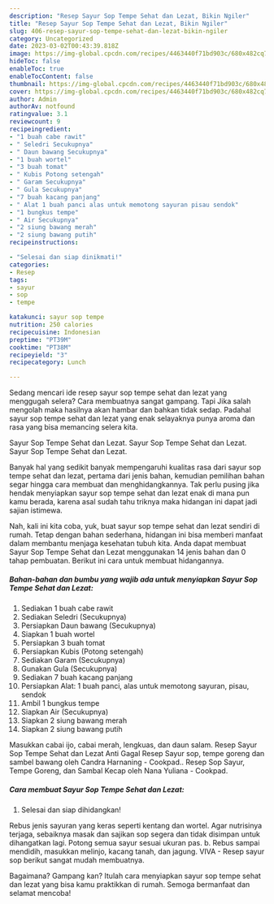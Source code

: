 ```yaml
---
description: "Resep Sayur Sop Tempe Sehat dan Lezat, Bikin Ngiler"
title: "Resep Sayur Sop Tempe Sehat dan Lezat, Bikin Ngiler"
slug: 406-resep-sayur-sop-tempe-sehat-dan-lezat-bikin-ngiler
category: Uncategorized
date: 2023-03-02T00:43:39.818Z
image: https://img-global.cpcdn.com/recipes/4463440f71bd903c/680x482cq70/sayur-sop-tempe-sehat-dan-lezat-foto-resep-utama.jpg
hideToc: false
enableToc: true
enableTocContent: false
thumbnail: https://img-global.cpcdn.com/recipes/4463440f71bd903c/680x482cq70/sayur-sop-tempe-sehat-dan-lezat-foto-resep-utama.jpg
cover: https://img-global.cpcdn.com/recipes/4463440f71bd903c/680x482cq70/sayur-sop-tempe-sehat-dan-lezat-foto-resep-utama.jpg
author: Admin
authorAv: notfound
ratingvalue: 3.1
reviewcount: 9
recipeingredient:
- "1 buah cabe rawit"
- " Seledri Secukupnya"
- " Daun bawang Secukupnya"
- "1 buah wortel"
- "3 buah tomat"
- " Kubis Potong setengah"
- " Garam Secukupnya"
- " Gula Secukupnya"
- "7 buah kacang panjang"
- " Alat 1 buah panci alas untuk memotong sayuran pisau sendok"
- "1 bungkus tempe"
- " Air Secukupnya"
- "2 siung bawang merah"
- "2 siung bawang putih"
recipeinstructions:

- "Selesai dan siap dinikmati!"
categories:
- Resep
tags:
- sayur
- sop
- tempe

katakunci: sayur sop tempe 
nutrition: 250 calories
recipecuisine: Indonesian
preptime: "PT39M"
cooktime: "PT38M"
recipeyield: "3"
recipecategory: Lunch

---
```



Sedang mencari ide resep sayur sop tempe sehat dan lezat yang menggugah selera? Cara membuatnya sangat gampang. Tapi Jika salah mengolah maka hasilnya akan hambar dan bahkan tidak sedap. Padahal sayur sop tempe sehat dan lezat yang enak selayaknya punya aroma dan rasa yang bisa memancing selera kita.


Sayur Sop Tempe Sehat dan Lezat. Sayur Sop Tempe Sehat dan Lezat. Sayur Sop Tempe Sehat dan Lezat.

Banyak hal yang sedikit banyak mempengaruhi kualitas rasa dari sayur sop tempe sehat dan lezat, pertama dari jenis bahan, kemudian pemilihan bahan segar hingga cara membuat dan menghidangkannya. Tak perlu pusing jika hendak menyiapkan sayur sop tempe sehat dan lezat enak di mana pun kamu berada, karena asal sudah tahu triknya maka hidangan ini dapat jadi sajian istimewa.


Nah, kali ini kita coba, yuk, buat sayur sop tempe sehat dan lezat sendiri di rumah. Tetap dengan bahan sederhana, hidangan ini bisa memberi manfaat dalam membantu menjaga kesehatan tubuh kita. Anda dapat membuat Sayur Sop Tempe Sehat dan Lezat menggunakan 14 jenis bahan dan 0 tahap pembuatan. Berikut ini cara untuk membuat hidangannya.

<!--inarticleads1-->

##### Bahan-bahan dan bumbu yang wajib ada untuk menyiapkan Sayur Sop Tempe Sehat dan Lezat:

1. Sediakan 1 buah cabe rawit
1. Sediakan  Seledri (Secukupnya)
1. Persiapkan  Daun bawang (Secukupnya)
1. Siapkan 1 buah wortel
1. Persiapkan 3 buah tomat
1. Persiapkan  Kubis (Potong setengah)
1. Sediakan  Garam (Secukupnya)
1. Gunakan  Gula (Secukupnya)
1. Sediakan 7 buah kacang panjang
1. Persiapkan  Alat: 1 buah panci, alas untuk memotong sayuran, pisau, sendok
1. Ambil 1 bungkus tempe
1. Siapkan  Air (Secukupnya)
1. Siapkan 2 siung bawang merah
1. Siapkan 2 siung bawang putih


Masukkan cabai ijo, cabai merah, lengkuas, dan daun salam. Resep Sayur Sop Tempe Sehat dan Lezat Anti Gagal Resep Sayur sop, tempe goreng dan sambel bawang oleh Candra Harnaning - Cookpad.. Resep Sop Sayur, Tempe Goreng, dan Sambal Kecap oleh Nana Yuliana - Cookpad. 

<!--inarticleads2-->

##### Cara membuat Sayur Sop Tempe Sehat dan Lezat:


1. Selesai dan siap dihidangkan!

Rebus jenis sayuran yang keras seperti kentang dan wortel. Agar nutrisinya terjaga, sebaiknya masak dan sajikan sop segera dan tidak disimpan untuk dihangatkan lagi. Potong semua sayur sesuai ukuran pas. b. Rebus sampai mendidih, masukkan melinjo, kacang tanah, dan jagung. VIVA - Resep sayur sop berikut sangat mudah membuatnya. 

Bagaimana? Gampang kan? Itulah cara menyiapkan sayur sop tempe sehat dan lezat yang bisa kamu praktikkan di rumah. Semoga bermanfaat dan selamat mencoba!
